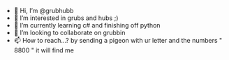 - 👋 Hi, I’m @grubhubb
- 👀 I’m interested in grubs and hubs ;)
- 🌱 I’m currently learning c# and finishing off python
- 💞️ I’m looking to collaborate on grubbin
- 📫 How to reach...? by sending a pigeon with ur letter and the numbers " 8800 " it will find me
